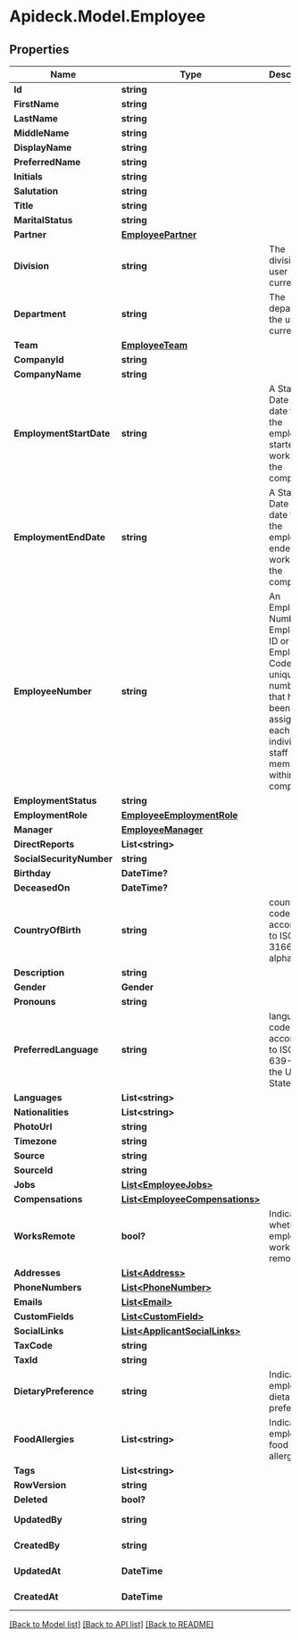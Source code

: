# Apideck.Model.Employee

## Properties

Name | Type | Description | Notes
------------ | ------------- | ------------- | -------------
**Id** | **string** |  | [readonly] 
**FirstName** | **string** |  | [optional] 
**LastName** | **string** |  | [optional] 
**MiddleName** | **string** |  | [optional] 
**DisplayName** | **string** |  | [optional] 
**PreferredName** | **string** |  | [optional] 
**Initials** | **string** |  | [optional] 
**Salutation** | **string** |  | [optional] 
**Title** | **string** |  | [optional] 
**MaritalStatus** | **string** |  | [optional] 
**Partner** | [**EmployeePartner**](EmployeePartner.md) |  | [optional] 
**Division** | **string** | The division the user is currently in. | [optional] 
**Department** | **string** | The department the user is currently in. | [optional] 
**Team** | [**EmployeeTeam**](EmployeeTeam.md) |  | [optional] 
**CompanyId** | **string** |  | [optional] 
**CompanyName** | **string** |  | [optional] 
**EmploymentStartDate** | **string** | A Start Date is the date that the employee started working at the company | [optional] 
**EmploymentEndDate** | **string** | A Start Date is the date that the employee ended working at the company | [optional] 
**EmployeeNumber** | **string** | An Employee Number, Employee ID or Employee Code, is a unique number that has been assigned to each individual staff member within a company. | [optional] 
**EmploymentStatus** | **string** |  | [optional] 
**EmploymentRole** | [**EmployeeEmploymentRole**](EmployeeEmploymentRole.md) |  | [optional] 
**Manager** | [**EmployeeManager**](EmployeeManager.md) |  | [optional] 
**DirectReports** | **List&lt;string&gt;** |  | [optional] 
**SocialSecurityNumber** | **string** |  | [optional] 
**Birthday** | **DateTime?** |  | [optional] 
**DeceasedOn** | **DateTime?** |  | [optional] 
**CountryOfBirth** | **string** | country code according to ISO 3166-1 alpha-2. | [optional] 
**Description** | **string** |  | [optional] 
**Gender** | **Gender** |  | [optional] 
**Pronouns** | **string** |  | [optional] 
**PreferredLanguage** | **string** | language code according to ISO 639-1. For the United States - EN | [optional] 
**Languages** | **List&lt;string&gt;** |  | [optional] 
**Nationalities** | **List&lt;string&gt;** |  | [optional] 
**PhotoUrl** | **string** |  | [optional] 
**Timezone** | **string** |  | [optional] 
**Source** | **string** |  | [optional] 
**SourceId** | **string** |  | [optional] 
**Jobs** | [**List&lt;EmployeeJobs&gt;**](EmployeeJobs.md) |  | [optional] 
**Compensations** | [**List&lt;EmployeeCompensations&gt;**](EmployeeCompensations.md) |  | [optional] 
**WorksRemote** | **bool?** | Indicates whether the employee works remote | [optional] 
**Addresses** | [**List&lt;Address&gt;**](Address.md) |  | [optional] 
**PhoneNumbers** | [**List&lt;PhoneNumber&gt;**](PhoneNumber.md) |  | [optional] 
**Emails** | [**List&lt;Email&gt;**](Email.md) |  | [optional] 
**CustomFields** | [**List&lt;CustomField&gt;**](CustomField.md) |  | [optional] 
**SocialLinks** | [**List&lt;ApplicantSocialLinks&gt;**](ApplicantSocialLinks.md) |  | [optional] 
**TaxCode** | **string** |  | [optional] 
**TaxId** | **string** |  | [optional] 
**DietaryPreference** | **string** | Indicate the employee&#39;s dietary preference. | [optional] 
**FoodAllergies** | **List&lt;string&gt;** | Indicate the employee&#39;s food allergies. | [optional] 
**Tags** | **List&lt;string&gt;** |  | [optional] 
**RowVersion** | **string** |  | [optional] 
**Deleted** | **bool?** |  | [optional] 
**UpdatedBy** | **string** |  | [optional] [readonly] 
**CreatedBy** | **string** |  | [optional] [readonly] 
**UpdatedAt** | **DateTime** |  | [optional] [readonly] 
**CreatedAt** | **DateTime** |  | [optional] [readonly] 

[[Back to Model list]](../README.md#documentation-for-models) [[Back to API list]](../README.md#documentation-for-api-endpoints) [[Back to README]](../README.md)

